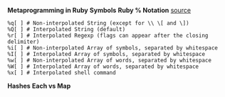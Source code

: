 **Metaprogramming in Ruby**
**Symbols**
**Ruby % Notation**
[source](http://ruby.zigzo.com/2014/08/21/rubys-notation/)
```
%q[ ] # Non-interpolated String (except for \\ \[ and \])
%Q[ ] # Interpolated String (default)
%r[ ] # Interpolated Regexp (flags can appear after the closing delimiter)
%i[ ] # Non-interpolated Array of symbols, separated by whitespace
%I[ ] # Interpolated Array of symbols, separated by whitespace
%w[ ] # Non-interpolated Array of words, separated by whitespace
%W[ ] # Interpolated Array of words, separated by whitespace
%x[ ] # Interpolated shell command
```
**Hashes**
**Each vs Map**
